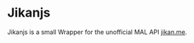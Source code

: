 Jikanjs
=======

Jikanjs is a small Wrapper for the unofficial MAL API [jikan.me](https://github.com/jikan-me/jikan).